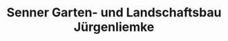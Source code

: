 ---
title: "Senner Garten- und Landschaftsbau Jürgenliemke"
url: /schloss-holte-stukenbrock/senner-garten-und-landschaftsbau-juergenliemke/
shop: Garten-Center
---